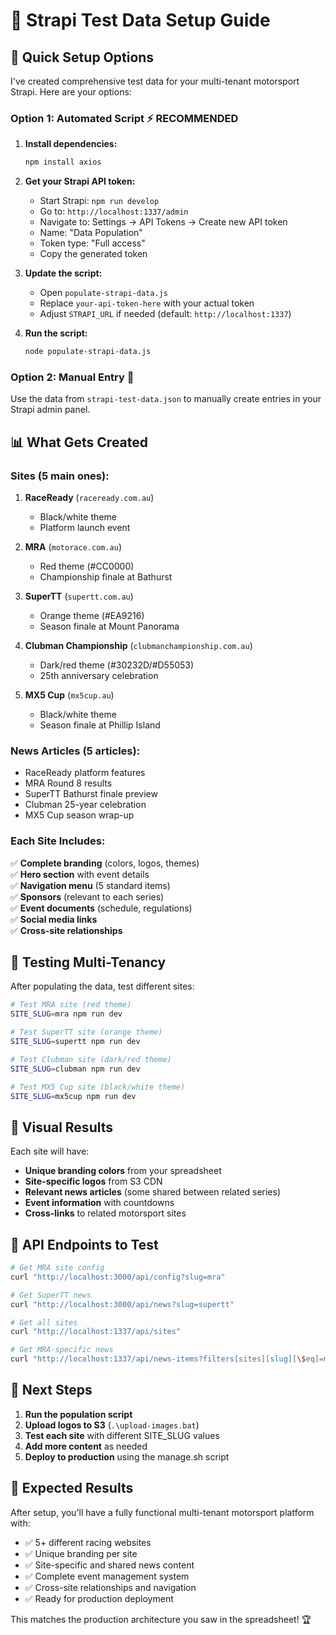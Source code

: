 # 🏁 Strapi Test Data Setup Guide

## 🎯 **Quick Setup Options**

I've created comprehensive test data for your multi-tenant motorsport Strapi. Here are your options:

### **Option 1: Automated Script** ⚡ **RECOMMENDED**

1. **Install dependencies:**
   ```bash
   npm install axios
   ```

2. **Get your Strapi API token:**
   - Start Strapi: `npm run develop`
   - Go to: `http://localhost:1337/admin`
   - Navigate to: Settings → API Tokens → Create new API token
   - Name: "Data Population"
   - Token type: "Full access"
   - Copy the generated token

3. **Update the script:**
   - Open `populate-strapi-data.js`
   - Replace `your-api-token-here` with your actual token
   - Adjust `STRAPI_URL` if needed (default: `http://localhost:1337`)

4. **Run the script:**
   ```bash
   node populate-strapi-data.js
   ```

### **Option 2: Manual Entry** 📝

Use the data from `strapi-test-data.json` to manually create entries in your Strapi admin panel.

## 📊 **What Gets Created**

### **Sites (5 main ones):**
1. **RaceReady** (`raceready.com.au`)
   - Black/white theme
   - Platform launch event
   
2. **MRA** (`motorace.com.au`) 
   - Red theme (#CC0000)
   - Championship finale at Bathurst
   
3. **SuperTT** (`supertt.com.au`)
   - Orange theme (#EA9216)
   - Season finale at Mount Panorama
   
4. **Clubman Championship** (`clubmanchampionship.com.au`)
   - Dark/red theme (#30232D/#D55053)
   - 25th anniversary celebration
   
5. **MX5 Cup** (`mx5cup.au`)
   - Black/white theme
   - Season finale at Phillip Island

### **News Articles (5 articles):**
- RaceReady platform features
- MRA Round 8 results
- SuperTT Bathurst finale preview
- Clubman 25-year celebration
- MX5 Cup season wrap-up

### **Each Site Includes:**
✅ **Complete branding** (colors, logos, themes)  
✅ **Hero section** with event details  
✅ **Navigation menu** (5 standard items)  
✅ **Sponsors** (relevant to each series)  
✅ **Event documents** (schedule, regulations)  
✅ **Social media links**  
✅ **Cross-site relationships**  

## 🧪 **Testing Multi-Tenancy**

After populating the data, test different sites:

```bash
# Test MRA site (red theme)
SITE_SLUG=mra npm run dev

# Test SuperTT site (orange theme)  
SITE_SLUG=supertt npm run dev

# Test Clubman site (dark/red theme)
SITE_SLUG=clubman npm run dev

# Test MX5 Cup site (black/white theme)
SITE_SLUG=mx5cup npm run dev
```

## 🎨 **Visual Results**

Each site will have:
- **Unique branding colors** from your spreadsheet
- **Site-specific logos** from S3 CDN
- **Relevant news articles** (some shared between related series)
- **Event information** with countdowns
- **Cross-links** to related motorsport sites

## 🔧 **API Endpoints to Test**

```bash
# Get MRA site config
curl "http://localhost:3000/api/config?slug=mra"

# Get SuperTT news
curl "http://localhost:3000/api/news?slug=supertt"

# Get all sites
curl "http://localhost:1337/api/sites"

# Get MRA-specific news
curl "http://localhost:1337/api/news-items?filters[sites][slug][\$eq]=mra"
```

## 🚀 **Next Steps**

1. **Run the population script**
2. **Upload logos to S3** (`.\upload-images.bat`)
3. **Test each site** with different SITE_SLUG values
4. **Add more content** as needed
5. **Deploy to production** using the manage.sh script

## 🎯 **Expected Results**

After setup, you'll have a fully functional multi-tenant motorsport platform with:
- ✅ 5+ different racing websites
- ✅ Unique branding per site
- ✅ Site-specific and shared news content
- ✅ Complete event management system
- ✅ Cross-site relationships and navigation
- ✅ Ready for production deployment

This matches the production architecture you saw in the spreadsheet! 🏆
